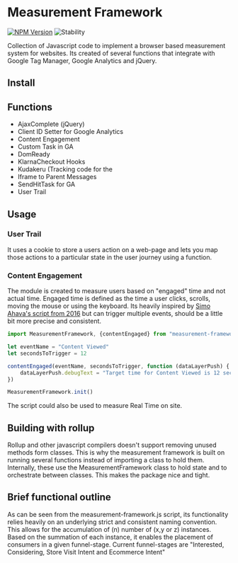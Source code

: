 Measurement Framework
=======
[![NPM Version][npm-image]][npm-url]
![Stability][stability-image]

Collection of Javascript code to implement a browser based measurement
system for websites. Its created of several functions that integrate
with Google Tag Manager, Google Analytics and jQuery.



## Install



## Functions
* AjaxComplete (jQuery)
* Client ID Setter for Google Analytics
* Content Engagement
* Custom Task in GA
* DomReady
* KlarnaCheckout Hooks
* Kudakeru (Tracking code for the
* Iframe to Parent Messages
* SendHitTask for GA
* User Trail


## Usage


### User Trail
It uses a cookie to store a users action on a web-page and lets you map
those actions to a particular state in the user journey using a function.

### Content Engagement
The module is created to measure users based on "engaged" time and not actual
time. Engaged time is defined as the time a user clicks, scrolls, moving the mouse
or using the keyboard. Its heavily inspired by 
[Simo Ahava's script from 2016](https://www.simoahava.com/analytics/track-content-engagement-via-gtm/) but can
trigger multiple events, should be a little bit more precise and consistent.

```javascript
import MeasurementFramework, {contentEngaged} from "measurement-framework"

let eventName = "Content Viewed"
let secondsToTrigger = 12 

contentEngaged(eventName, secondsToTrigger, function (dataLayerPush) {
    dataLayerPush.debugText = "Target time for Content Viewed is 12 seconds."
})

MeasurementFramework.init()
```

The script could also be used to measure Real Time on site. 


## Building with rollup
Rollup and other javascript compilers doesn't support removing unused
methods form classes. This is why the measurement framework is built on
running several functions instead of importing a class to hold them.
Internally, these use the MeasurementFramework class to hold state and
to orchestrate between classes. This makes the package nice and tight.

[npm-image]: https://img.shields.io/npm/v/measurement-framework.svg
[npm-url]: https://npmjs.org/package/measurement-framework
[stability-image]: https://img.shields.io/badge/stability-experimental-orange.svg
[stability-url]: https://github.com/mijohansen/measurement-framework


## Brief functional outline
As can be seen from the measurement-framework.js script, its functionality relies heavily on an underlying strict and consistent
naming convention. This allows for the accumulation of (n) number of (x,y or z) instances.
Based on the summation of each instance, it enables the placement of consumers in a given funnel-stage.
Current funnel-stages are "Interested, Considering, Store Visit Intent and Ecommerce Intent"